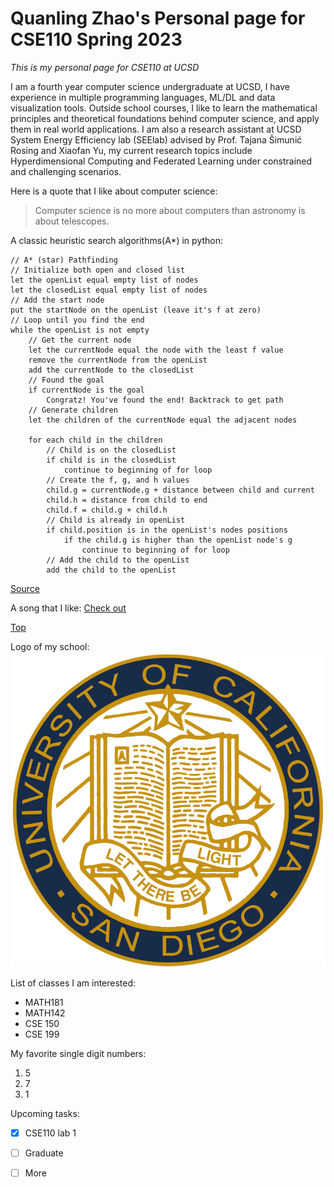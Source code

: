 # Quanling Zhao's Personal page for CSE110 Spring 2023

*This is my personal page for CSE110 at UCSD*

I am a fourth year computer science undergraduate at UCSD, I have experience in multiple programming languages, ML/DL and data visualization tools. Outside school courses, I like to learn the mathematical principles and theoretical foundations behind computer science, and apply them in real world applications. I am also a research assistant at UCSD System Energy Efficiency lab (SEElab) advised by Prof. Tajana Šimunić Rosing and Xiaofan Yu, my current research topics include Hyperdimensional Computing and Federated Learning under constrained and challenging scenarios.


Here is a quote that I like about computer science:
> Computer science is no more about computers than astronomy is about telescopes.

A classic heuristic search algorithms(A*) in python: 
```
// A* (star) Pathfinding
// Initialize both open and closed list
let the openList equal empty list of nodes
let the closedList equal empty list of nodes
// Add the start node
put the startNode on the openList (leave it's f at zero)
// Loop until you find the end
while the openList is not empty
    // Get the current node
    let the currentNode equal the node with the least f value
    remove the currentNode from the openList
    add the currentNode to the closedList
    // Found the goal
    if currentNode is the goal
        Congratz! You've found the end! Backtrack to get path
    // Generate children
    let the children of the currentNode equal the adjacent nodes
    
    for each child in the children
        // Child is on the closedList
        if child is in the closedList
            continue to beginning of for loop
        // Create the f, g, and h values
        child.g = currentNode.g + distance between child and current
        child.h = distance from child to end
        child.f = child.g + child.h
        // Child is already in openList
        if child.position is in the openList's nodes positions
            if the child.g is higher than the openList node's g
                continue to beginning of for loop
        // Add the child to the openList
        add the child to the openList
```
[Source](https://medium.com/@nicholas.w.swift/easy-a-star-pathfinding-7e6689c7f7b2)

A song that I like: [Check out](https://www.youtube.com/watch?v=o-YBDTqX_ZU)

[Top](#quanling-zhaos-personal-page-for-cse110-spring-2023)

Logo of my school:
![Logo](/images/logo.png)

List of classes I am interested:
+ MATH181
+ MATH142
+ CSE 150
+ CSE 199

My favorite single digit numbers:
1. 5
2. 7
3. 1

Upcoming tasks:
- [x] CSE110 lab 1
- [ ] Graduate
- [ ] More














